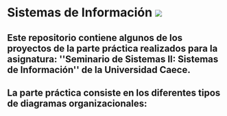 # Sistemas de Información <img src="https://img.icons8.com/ios-filled/50/000000/stacked-organizational-chart-highlighted-parent-node.png"/>
## Este repositorio contiene algunos de los proyectos de la parte práctica realizados para la asignatura: ''Seminario de Sistemas II: Sistemas de Información'' de la Universidad Caece.
## La parte práctica consiste en los diferentes tipos de diagramas organizacionales:

